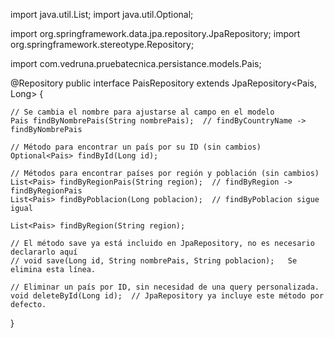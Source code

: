 import java.util.List;
import java.util.Optional;

import org.springframework.data.jpa.repository.JpaRepository;
import org.springframework.stereotype.Repository;

import com.vedruna.pruebatecnica.persistance.models.Pais;

@Repository
public interface PaisRepository extends JpaRepository<Pais, Long> {

    // Se cambia el nombre para ajustarse al campo en el modelo
    Pais findByNombrePais(String nombrePais);  // findByCountryName -> findByNombrePais

    // Método para encontrar un país por su ID (sin cambios)
    Optional<Pais> findById(Long id);

    // Métodos para encontrar países por región y población (sin cambios)
    List<Pais> findByRegionPais(String region);  // findByRegion -> findByRegionPais
    List<Pais> findByPoblacion(Long poblacion);  // findByPoblacion sigue igual

    List<Pais> findByRegion(String region);

    // El método save ya está incluido en JpaRepository, no es necesario declararlo aquí
    // void save(Long id, String nombrePais, String poblacion);   Se elimina esta línea.

    // Eliminar un país por ID, sin necesidad de una query personalizada.
    void deleteById(Long id);  // JpaRepository ya incluye este método por defecto.
}